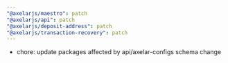 ```yaml
---
"@axelarjs/maestro": patch
"@axelarjs/api": patch
"@axelarjs/deposit-address": patch
"@axelarjs/transaction-recovery": patch
---
```


- chore: update packages affected by api/axelar-configs schema change
